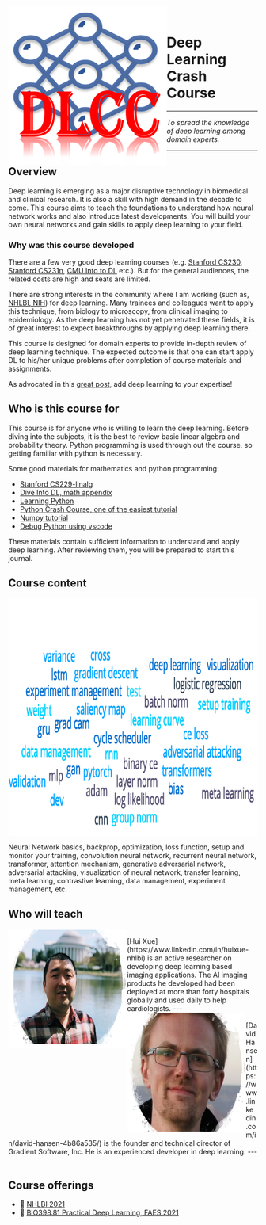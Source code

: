
<img align="left" width="320" height="320" src="images/logo_big.png"><br>

# **Deep Learning Crash Course**

---
*To spread the knowledge of deep learning among domain experts.*

---

## Overview

Deep learning is emerging as a major disruptive technology in biomedical and clinical research. It is also a skill with high demand in the decade to come. This course aims to teach the foundations to understand how neural network works and also introduce latest developments. You will build your own neural networks and gain skills to apply deep learning to your field.

### Why was this course developed

There are a few very good deep learning courses (e.g. [Stanford CS230](https://cs230.stanford.edu/), [Stanford CS231n](http://cs231n.stanford.edu/), [CMU Into to DL](https://deeplearning.cs.cmu.edu/F21/index.html) etc.). But for the general audiences, the related costs are high and seats are limited. 

There are strong interests in the community where I am working (such as, [NHLBI, NIH](https://www.nhlbi.nih.gov/)) for deep learning. Many trainees and colleagues want to apply this technique, from biology to microscopy, from clinical imaging to epidemiology. As the deep learning has not yet penetrated these fields, it is of great interest to expect breakthroughs by applying deep learning there.

This course is designed for domain experts to provide in-depth review of deep learning technique. The expected outcome is that one can start apply DL to his/her unique problems after completion of course materials and assignments.

As advocated in this [great post](https://medium.datadriveninvestor.com/ai-x-dont-switch-careers-add-ai-34eff21dd3e1), add deep learning to your expertise!

## Who is this course for

This course is for anyone who is willing to learn the deep learning. Before diving into the subjects, it is the best to review basic linear algebra and probability theory. Python programming is used through out the course, so getting familiar with python is necessary.

Some good materials for mathematics and python programming:

* [Stanford CS229-linalg](http://cs229.stanford.edu/summer2020/cs229-linalg.pdf)
* [Dive Into DL, math appendix](http://www.d2l.ai/chapter_appendix-mathematics-for-deep-learning/index.html)
* [Learning Python](https://cfm.ehu.es/ricardo/docs/python/Learning_Python.pdf)
* [Python Crash Course, one of the easiest tutorial](https://docs.google.com/a/nu.edu.pk/viewer?a=v&pid=sites&srcid=bnUuZWR1LnBrfG5vbWFuLWlzbGFtfGd4OjRkOGM4ODY3ZmQzODY3NDM)
* [Numpy tutorial](https://cs231n.github.io/python-numpy-tutorial/)
* [Debug Python using vscode](https://code.visualstudio.com/docs/python/python-tutorial)

These materials contain sufficient information to understand and apply deep learning. After reviewing them, you will be prepared to start this journal.

## Course content
<img align="center" width="640" height="480" src="images/course_word_plot.png">

Neural Network basics, backprop, optimization, loss function, setup and monitor your training, convolution neural network, recurrent neural network, transformer, attention mechanism, generative adversarial network, adversarial attacking, visualization of neural network, 
transfer learning, meta learning, contrastive learning, data management, experiment management, etc.

## Who will teach

<img align="left" width="240" height="240" src="images/hxue.png">
<br>[Hui Xue](https://www.linkedin.com/in/huixue-nhlbi) is an active researcher on developing deep learning based imaging applications. The AI imaging products he developed had been deployed at more than forty hospitals globally and used daily to help cardiologists.
---
<br>


<img align="left" width="240" height="240" src="images/david.png">
<br>[David Hansen](https://www.linkedin.com/in/david-hansen-4b86a535/) is the founder and technical
director of Gradient Software, Inc. He is an experienced developer in deep learning.
---
<br>
<br>

## Course offerings
- 📯 [NHLBI 2021](nhlbi2021.md) 
- 🧬 [BIO398.81 Practical Deep Learning, FAES 2021](faes2021.md)